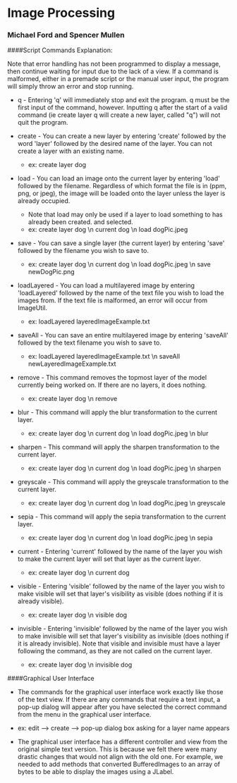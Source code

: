 # Image Processing
### Michael Ford and Spencer Mullen

####Script Commands Explanation:

Note that error handling has not been programmed to display a message, then continue waiting for
input due to the lack of a view. If a command is malformed, either in a premade script or the manual
user input, the program will simply throw an error and stop running.

* q - Entering 'q' will immediately stop and exit the program. q must be the first input of the
  command, however. Inputting q after the start of a valid command (ie create layer q will create
  a new layer, called "q") will not quit the program.

* create - You can create a new layer by entering 'create' followed by the word 'layer' followed by
  the desired name of the layer. You can not create a layer with an existing name.
  - ex: create layer dog

* load - You can load an image onto the current layer by entering 'load' followed by the filename.
  Regardless of which format the file is in (ppm, png, or jpeg), the image will be loaded onto the
  layer unless the layer is already occupied.
  - Note that load may only be used if a layer to load something to has already been created.
    and selected.
  - ex: create layer dog \n current dog \n load dogPic.jpeg


* save - You can save a single layer (the current layer) by entering 'save' followed by the filename
  you wish to save to.
  - ex: create layer dog \n current dog \n load dogPic.jpeg \n save newDogPic.png


* loadLayered - You can load a multilayered image by entering 'loadLayered' followed by the name
  of the text file you wish to load the images from. If the text file is malformed, an error will
  occur from ImageUtil.
  - ex: loadLayered layeredImageExample.txt


* saveAll - You can save an entire multilayered image by entering 'saveAll' followed by the text
  filename you wish to save to.
  - ex: loadLayered layeredImageExample.txt \n saveAll newLayeredImageExample.txt


* remove - This command removes the topmost layer of the model currently being worked on. If
  there are no layers, it does nothing.
  - ex: create layer dog \n remove


* blur - This command will apply the blur transformation to the current layer.
  - ex: create layer dog \n current dog \n load dogPic.jpeg \n blur


* sharpen - This command will apply the sharpen transformation to the current layer.
  - ex: create layer dog \n current dog \n load dogPic.jpeg \n sharpen


* greyscale - This command will apply the greyscale transformation to the current layer.
  - ex: create layer dog \n current dog \n load dogPic.jpeg \n greyscale


* sepia - This command will apply the sepia transformation to the current layer.
  - ex: create layer dog \n current dog \n load dogPic.jpeg \n sepia


* current - Entering 'current' followed by the name of the layer you wish to make the current
  layer will set that layer as the current layer.
  - ex: create layer dog \n current dog


* visible - Entering 'visible' followed by the name of the layer you wish to make visible will
  set that layer's visibility as visible (does nothing if it is already visible).
  - ex: create layer dog \n visible dog


* invisible - Entering 'invisible' followed by the name of the layer you wish to make invisible will
  set that layer's visibility as invisible (does nothing if it is already invisible). Note that
  visible and invisible must have a layer following the command, as they are not called on the
  current layer.
  - ex: create layer dog \n invisible dog

####Graphical User Interface

* The commands for the graphical user interface work exactly like those of the text view. If there
are any commands that require a text input, a pop-up dialog will appear after you have selected the
correct command from the menu in the graphical user interface.
- ex: edit --> create --> pop-up dialog box asking for a layer name appears

* The graphical user interface has a different controller and view from the original simple text version.
This is because we felt there were many drastic changes that would not align with the old one. For example,
we needed to add methods that converted BufferedImages to an array of bytes to be able to display the images
using a JLabel.

